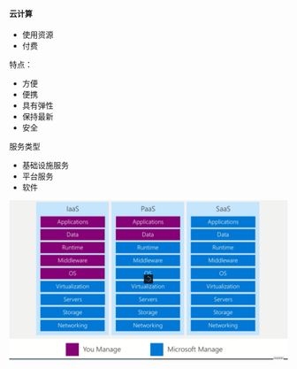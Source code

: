 #### 云计算

- 使用资源
- 付费

特点：

- 方便
- 便携
- 具有弹性
- 保持最新
- 安全

服务类型

- 基础设施服务
- 平台服务
- 软件

![image-20191118190859698](hackathon.assets/image-20191118190859698.png)

